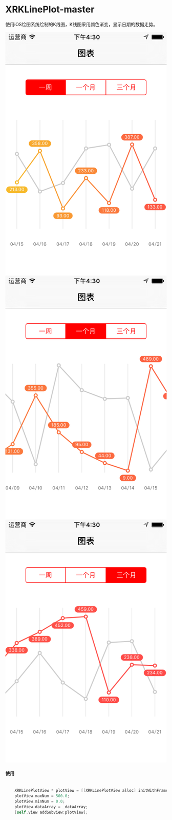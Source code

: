 # XRKLinePlot-master
使用iOS绘图系统绘制的K线图，K线图采用颜色渐变，显示日期的数据走势。

![](https://github.com/hanzhuzi/XRKLinePlot-master/blob/master/XRKLinePlot-master/Snaps/Simulator%20Screen%20Shot%202016年4月22日%20下午4.30.03.png)
![](https://github.com/hanzhuzi/XRKLinePlot-master/blob/master/XRKLinePlot-master/Snaps/Simulator%20Screen%20Shot%202016年4月22日%20下午4.30.25.png)
![](https://github.com/hanzhuzi/XRKLinePlot-master/blob/master/XRKLinePlot-master/Snaps/Simulator%20Screen%20Shot%202016年4月22日%20下午4.30.34.png)

#### 使用
```Objective-C
    
    XRKLinePlotView * plotView = [[XRKLinePlotView alloc] initWithFrame:CGRectMake(0, 0, 320, 300)];
    plotView.maxNum = 500.0;
    plotView.minNum = 0.0;
    plotView.dataArray = _dataArray;
    [self.view addSubview:plotView];

```

